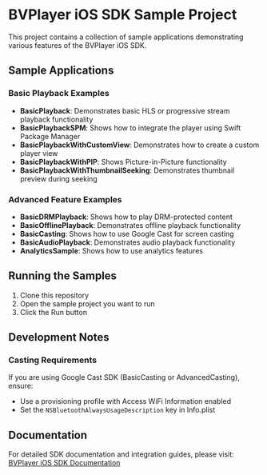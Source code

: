 # BVPlayer iOS SDK Sample Project

This project contains a collection of sample applications demonstrating various features of the BVPlayer iOS SDK.

## Sample Applications

### Basic Playback Examples
- **BasicPlayback**: Demonstrates basic HLS or progressive stream playback functionality
- **BasicPlaybackSPM**: Shows how to integrate the player using Swift Package Manager
- **BasicPlaybackWithCustomView**: Demonstrates how to create a custom player view
- **BasicPlaybackWithPIP**: Shows Picture-in-Picture functionality
- **BasicPlaybackWithThumbnailSeeking**: Demonstrates thumbnail preview during seeking

### Advanced Feature Examples
- **BasicDRMPlayback**: Shows how to play DRM-protected content
- **BasicOfflinePlayback**: Demonstrates offline playback functionality
- **BasicCasting**: Shows how to use Google Cast for screen casting
- **BasicAudioPlayback**: Demonstrates audio playback functionality
- **AnalyticsSample**: Shows how to use analytics features

## Running the Samples

1. Clone this repository
2. Open the sample project you want to run
3. Click the Run button

## Development Notes

### Casting Requirements
If you are using Google Cast SDK (BasicCasting or AdvancedCasting), ensure:
- Use a provisioning profile with Access WiFi Information enabled
- Set the `NSBluetoothAlwaysUsageDescription` key in Info.plist

## Documentation

For detailed SDK documentation and integration guides, please visit:
[BVPlayer iOS SDK Documentation](https://developers.blendvision.com/_/sdk/player/ios/documentation/bvplayer) 
